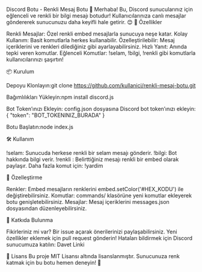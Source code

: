Discord Botu - Renkli Mesaj Botu 🎨
Merhaba! Bu, Discord sunucularınız için eğlenceli ve renkli bir bilgi mesajı botudur! Kullanıcılarınıza canlı mesajlar göndererek sunucunuzu daha keyifli hale getirir. 😊
🚀 Özellikler

Renkli Mesajlar: Özel renkli embed mesajlarla sunucuya neşe katar.
Kolay Kullanım: Basit komutlarla herkes kullanabilir.
Özelleştirilebilir: Mesaj içeriklerini ve renkleri dilediğiniz gibi ayarlayabilirsiniz.
Hızlı Yanıt: Anında tepki veren komutlar.
Eğlenceli Komutlar: !selam, !bilgi, !renkli gibi komutlarla kullanıcılarınızı şaşırtın!

📦 Kurulum

Depoyu Klonlayın:git clone https://github.com/kullanici/renkli-mesaj-botu.git


Bağımlılıkları Yükleyin:npm install discord.js


Bot Token’ınızı Ekleyin:
config.json dosyasına Discord bot token’ınızı ekleyin:{
  "token": "BOT_TOKENINIZ_BURADA"
}




Botu Başlatın:node index.js



🛠️ Kullanım

!selam: Sunucuda herkese renkli bir selam mesajı gönderir.
!bilgi: Bot hakkında bilgi verir.
!renkli <mesaj>: Belirttiğiniz mesajı renkli bir embed olarak paylaşır.
Daha fazla komut için: !yardim

🎨 Özelleştirme

Renkler: Embed mesajların renklerini embed.setColor('#HEX_KODU') ile değiştirebilirsiniz.
Komutlar: commands/ klasörüne yeni komutlar ekleyerek botu genişletebilirsiniz.
Mesajlar: Mesaj içeriklerini messages.json dosyasından düzenleyebilirsiniz.

🤝 Katkıda Bulunma

Fikirleriniz mi var? Bir issue açarak önerilerinizi paylaşabilirsiniz.
Yeni özellikler eklemek için pull request gönderin!
Hataları bildirmek için Discord sunucumuza katılın: Davet Linki

📜 Lisans
Bu proje MIT Lisansı altında lisanslanmıştır.
Sunucunuza renk katmak için bu botu hemen deneyin! 🎉
